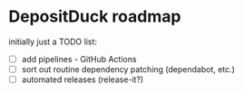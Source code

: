 # DepositDuck roadmap

initially just a TODO list:

- [ ] add pipelines - GitHub Actions
- [ ] sort out routine dependency patching (dependabot, etc.)
- [ ] automated releases (release-it?)
